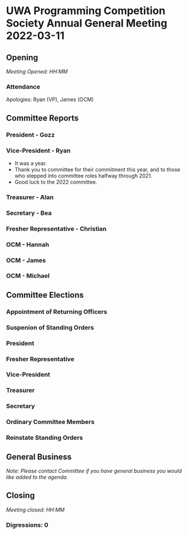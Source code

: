 # UWA Programming Competition Society Annual General Meeting 2022-03-11

## Opening

*Meeting Opened: HH:MM*

### Attendance

Apologies: Ryan (VP), James (OCM)

## Committee Reports

### President - Gozz

### Vice-President - Ryan
- It was a year. 
- Thank you to committee for their commitment this year, and to those who stepped into committee roles halfway through 2021.
- Good luck to the 2022 committee.  

### Treasurer - Alan

### Secretary - Bea 

### Fresher Representative - Christian 

### OCM - Hannah

### OCM - James

### OCM - Michael

## Committee Elections

### Appointment of Returning Officers

### Suspenion of Standing Orders

### President

### Fresher Representative

### Vice-President

### Treasurer

### Secretary

### Ordinary Committee Members

### Reinstate Standing Orders

## General Business

*Note: Please contact Committee if you have general business you would like added to the agenda.*

## Closing

*Meeting closed: HH:MM*

### Digressions: 0
